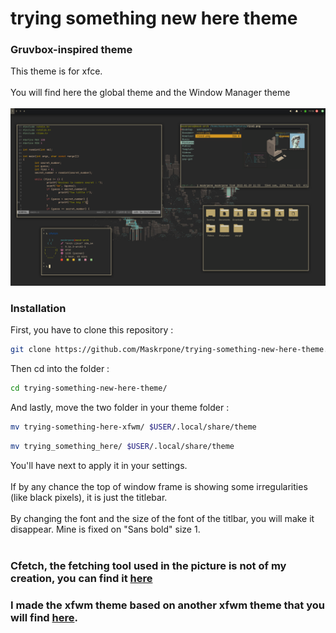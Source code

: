 # trying something new here theme
<h3>Gruvbox-inspired theme</h3>
This theme is for xfce.<br><br>
You will find here the global theme and the Window Manager theme<br><br>
<img src="demo.png">

<h3>Installation</h2>

First, you have to clone this repository :

```bash
git clone https://github.com/Maskrpone/trying-something-new-here-theme.git
```
Then cd into the folder :

```bash
cd trying-something-new-here-theme/
```
And lastly, move the two folder in your theme folder :

```bash
mv trying-something-here-xfwm/ $USER/.local/share/theme
```
```bash
mv trying_something_here/ $USER/.local/share/theme
```
You'll have next to apply it in your settings.<br><br>
If by any chance the top of window frame is showing some irregularities (like black pixels), it is just the titlebar.<br><br>
By changing the font and the size of the font of the titlbar, you will make it disappear. Mine is fixed on "Sans bold" size 1. <br><br>

<h3>Cfetch, the fetching tool used in the picture is not of my creation, you can find it <a href="https://github.com/Dyzean/coffee-fetch" target="_blank">here</a></h3>
<h3>I made the xfwm theme based on another xfwm theme that you will find <a href="https://github.com/addy-dclxvi/Xfwm4-Theme-Collections" target="_blank">here</a>.</h3>
